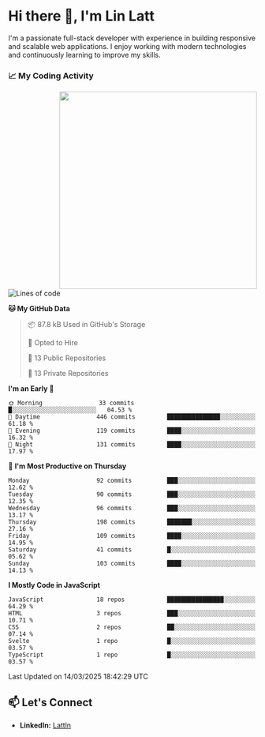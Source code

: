 # Hi there 👋, I'm Lin Latt

I'm a passionate full-stack developer with experience in building responsive and scalable web applications. I enjoy working with modern technologies and continuously learning to improve my skills.

### 📈 My Coding Activity 
<img src="https://github.com/user-attachments/assets/6cec4854-3eec-4600-9120-9be1d3cb2bfe"  width="400px" align="right">

<!--START_SECTION:waka-->
![Lines of code](https://img.shields.io/badge/From%20Hello%20World%20I%27ve%20Written-359.6%20thousand%20lines%20of%20code-blue)

**🐱 My GitHub Data** 

> 📦 87.8 kB Used in GitHub's Storage 
 > 
> 💼 Opted to Hire
 > 
> 📜 13 Public Repositories 
 > 
> 🔑 13 Private Repositories 
 > 
**I'm an Early 🐤** 

```text
🌞 Morning                33 commits          █░░░░░░░░░░░░░░░░░░░░░░░░   04.53 % 
🌆 Daytime                446 commits         ███████████████░░░░░░░░░░   61.18 % 
🌃 Evening                119 commits         ████░░░░░░░░░░░░░░░░░░░░░   16.32 % 
🌙 Night                  131 commits         ████░░░░░░░░░░░░░░░░░░░░░   17.97 % 
```
📅 **I'm Most Productive on Thursday** 

```text
Monday                   92 commits          ███░░░░░░░░░░░░░░░░░░░░░░   12.62 % 
Tuesday                  90 commits          ███░░░░░░░░░░░░░░░░░░░░░░   12.35 % 
Wednesday                96 commits          ███░░░░░░░░░░░░░░░░░░░░░░   13.17 % 
Thursday                 198 commits         ███████░░░░░░░░░░░░░░░░░░   27.16 % 
Friday                   109 commits         ████░░░░░░░░░░░░░░░░░░░░░   14.95 % 
Saturday                 41 commits          █░░░░░░░░░░░░░░░░░░░░░░░░   05.62 % 
Sunday                   103 commits         ████░░░░░░░░░░░░░░░░░░░░░   14.13 % 
```


**I Mostly Code in JavaScript** 

```text
JavaScript               18 repos            ████████████████░░░░░░░░░   64.29 % 
HTML                     3 repos             ███░░░░░░░░░░░░░░░░░░░░░░   10.71 % 
CSS                      2 repos             ██░░░░░░░░░░░░░░░░░░░░░░░   07.14 % 
Svelte                   1 repo              █░░░░░░░░░░░░░░░░░░░░░░░░   03.57 % 
TypeScript               1 repo              █░░░░░░░░░░░░░░░░░░░░░░░░   03.57 % 
```




 Last Updated on 14/03/2025 18:42:29 UTC
<!--END_SECTION:waka-->

## 📫 Let's Connect

- **LinkedIn:** [Lattln](https://linkedin.com/in/lin-latt)
<!-- - **Portfolio:** [Your Portfolio](https://yourportfolio.com) -->
